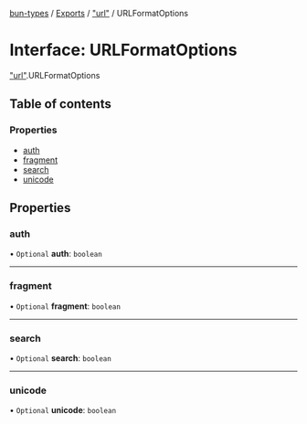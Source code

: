 [bun-types](https://oven-sh.github.io/bun-types/README.md) / [Exports](https://oven-sh.github.io/bun-types/modules.md) / ["url"](https://oven-sh.github.io/bun-types/modules/url_.md) / URLFormatOptions

# Interface: URLFormatOptions

["url"](https://oven-sh.github.io/bun-types/modules/url_.md).URLFormatOptions

## Table of contents

### Properties

- [auth](https://oven-sh.github.io/bun-types/interfaces/url_.URLFormatOptions.md#auth)
- [fragment](https://oven-sh.github.io/bun-types/interfaces/url_.URLFormatOptions.md#fragment)
- [search](https://oven-sh.github.io/bun-types/interfaces/url_.URLFormatOptions.md#search)
- [unicode](https://oven-sh.github.io/bun-types/interfaces/url_.URLFormatOptions.md#unicode)

## Properties

### auth

• `Optional` **auth**: `boolean`

___

### fragment

• `Optional` **fragment**: `boolean`

___

### search

• `Optional` **search**: `boolean`

___

### unicode

• `Optional` **unicode**: `boolean`
